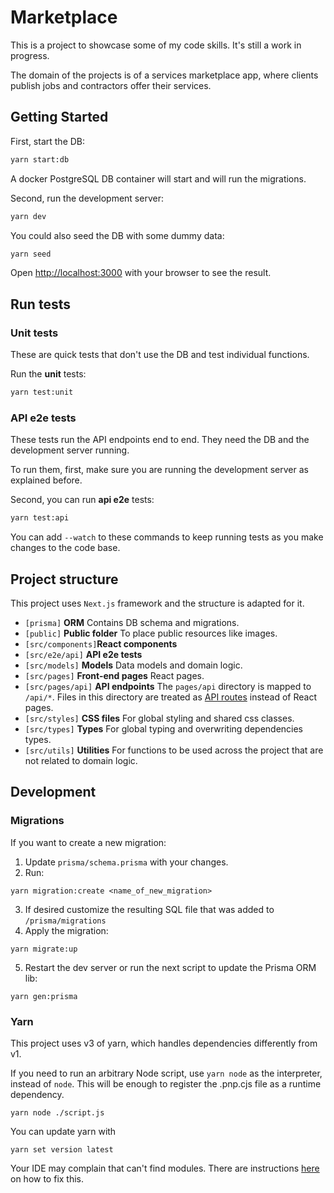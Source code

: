 # Marketplace

This is a project to showcase some of my code skills. It's still a work in progress.

The domain of the projects is of a services marketplace app, where clients 
publish jobs and contractors offer their services.

## Getting Started

First, start the DB:

```bash
yarn start:db
```

A docker PostgreSQL DB container will start and will run the migrations.

Second, run the development server:

```bash
yarn dev
```

You could also seed the DB with some dummy data:
```bash
yarn seed
```

Open [http://localhost:3000](http://localhost:3000) with your browser to see the result.

## Run tests

### Unit tests
These are quick tests that don't use the DB and test individual functions.

Run the **unit** tests:

```bash
yarn test:unit
```
### API e2e tests
These tests run the API endpoints end to end. They need the DB and the development
server running.

To run them, first, make sure you are running the development server as explained before.

Second, you can run **api e2e** tests:
```bash
yarn test:api
```

You can add `--watch` to these commands to keep running tests as you make changes
to the code base. 

## Project structure

This project uses `Next.js` framework and the structure is adapted for it. 

- `[prisma]`        **ORM** Contains DB schema and migrations.
- `[public]`        **Public folder** To place public resources like images.
- `[src/components]`**React components**
- `[src/e2e/api]`   **API e2e tests** 
- `[src/models]`    **Models** Data models and domain logic.
- `[src/pages]`     **Front-end pages** React pages.
- `[src/pages/api]` **API endpoints** The `pages/api` directory is mapped to `/api/*`. 
Files in this directory are treated as [API routes](https://nextjs.org/docs/api-routes/introduction) 
instead of React pages.
- `[src/styles]`    **CSS files** For global styling and shared css classes.
- `[src/types]`     **Types** For global typing and overwriting dependencies types.
- `[src/utils]`     **Utilities** For functions to be used across the project that are 
not related to domain logic.


## Development

### Migrations

If you want to create a new migration:
 1. Update `prisma/schema.prisma` with your changes.
 2. Run: 
 ```
 yarn migration:create <name_of_new_migration>
 ```
 3. If desired customize the resulting SQL file that was added to `/prisma/migrations`
 4. Apply the migration:
 ```
 yarn migrate:up
 ```
 5. Restart the dev server or run the next script to update the Prisma ORM lib:
 ```
 yarn gen:prisma
 ``` 

### Yarn

This project uses v3 of yarn, which handles dependencies differently from v1.

If you need to run an arbitrary Node script, use `yarn node` as the interpreter, 
instead of `node`. This will be enough to register the .pnp.cjs file as a runtime dependency.

```
yarn node ./script.js
```

You can update yarn with
```
yarn set version latest
```

Your IDE may complain that can't find modules. There are instructions 
[here](https://yarnpkg.com/getting-started/editor-sdks) on how to fix this.

